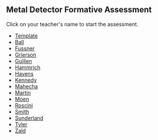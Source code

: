 ## Metal Detector Formative Assessment

Click on your teacher's name to start the assessment.

* [Template](https://docs.google.com/forms/d/e/1FAIpQLSccZoeWTsMOsu3VCTSyGcO5unU2KpLcxHiV8Tn3rPr4grl2pQ/viewform)
* [Ball]()
* [Fussner]()
* [Grierson](https://docs.google.com/forms/d/e/1FAIpQLSfZFE8JW_amT-LmqDhjry-jsorFj1uBxew58_LiDdE0ATPerg/viewform?usp=sf_link)
* [Guillen]()
* [Hammrich](https://docs.google.com/forms/d/e/1FAIpQLSdSlDjzNEUdgEvXy5K6py3IckdN7Lmii00nguP0pJDn1eUwoQ/viewform?usp=sf_link)
* [Havens]()
* [Kennedy]()
* [Mahecha](https://docs.google.com/forms/d/e/1FAIpQLSceqLkiuhZr4CUn8ds8k3XafR40UYm2ylFFDAy09F3DWqu8Wg/viewform?usp=sf_link)
* [Martin]()
* [Moen]()
* [Roscini]()
* [Smith](https://docs.google.com/forms/d/e/1FAIpQLSfGHsmEQrRQWbx9ziKeSH9dDX8a_24tkTJHhRKD7yGu8brciA/viewform?usp=sf_link)
* [Sunderland]()
* [Tyler](https://docs.google.com/forms/d/e/1FAIpQLSdAC16EA_q5jQkk-slrcjnsCkIGUa-MjgNerN5dEBm7mOWifA/viewform?usp=sf_link)
* [Zald]()
